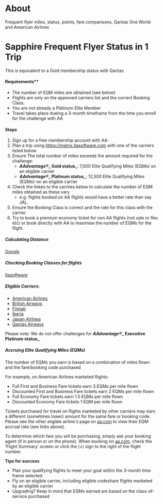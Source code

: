 # About
Frequent flyer miles, status, points, fare comparisons, Qantas One World and American Airlines

# Sapphire Frequent Flyer Status in 1 Trip

This is equivalent to a Gold membership status with Qantas

#### Requirements**

* The number of EQM miles are obtained (see below)  
* Flights are only on the approved carriers list and the correct Booking Class.  
* You are not already a Platinum Elite Member  
* Travel takes place dueing a 3-month timeframe from the time you enroll for the challenge with AA

#### Steps

1.  Sign up for a free membership account with AA:
2.  Plan a trip using https://matrix.itasoftware.com with one of the carriers listed below.
3.  Ensure The total number of miles exceeds the amount required for the challenge:
    * **_AAdvantage_****_®_****_ Gold status_**: 7,000 Elite Qualifying Miles (EQMs) on an eligible carrier  
    * **_AAdvantage_****_®_****_ Platinum status_**: 12,500 Elite Qualifying Miles (EQMs)-on an eligible carrier
4.  Check the linkes to the carrires below to calculate the number of EQM miles obtained as these vary   
    *  e.g. flights booked on AA flights would have a better rate than say JAL.
5.  Ensure the Booking Class is correct and the rate for this class with the carrier.  
6.  Try to book a premium economy ticket for non AA flights (not sale or flex etc) or book directly with AA to maximise the number of EQMs for the flight.

##### Calculating Distance
[Google](http://www.google.com)

##### Checking Booking Classes for flights
[Itasoftware](https://matrix.itasoftware.com)


##### Eligible Carriers:

*   [American Airlines](http://www.aa.com/i18n/AAdvantage/earnMiles/travel/airlines/american.jsp)
*   [British Airways](http://www.aa.com/i18n/AAdvantage/earnMiles/travel/airlines/british.jsp)
*   [Finnair](http://www.aa.com/i18n/AAdvantage/earnMiles/travel/airlines/finnair.jsp)
*   [Iberia](http://www.aa.com/i18n/AAdvantage/earnMiles/travel/airlines/iberia.jsp)
*   [Japan Airlines](http://www.aa.com/i18n/AAdvantage/earnMiles/travel/airlines/japan.jsp)
*   [Qantas Airways](http://www.aa.com/i18n/AAdvantage/earnMiles/travel/airlines/qantas.jsp)

Please note: We do not offer challenges for **_AAdvantage_****_®_****_ Executive Platinum status_**.

#####  Accruing Elite Qualifying Miles (EQMs)

The number of EQMs you earn is based on a combination of miles flown and the fare/booking code purchased

For example, on American Airlines marketed flights:

*   Full First and Business Fare tickets earn 3 EQMs per mile flown
*   Discounted First and Business Fare tickets earn 2 EQMs per mile flown
*   Full Economy Fare tickets earn 1.5 EQMs per mile flown
*   Discounted Economy Fare tickets 1 EQM per mile flown

Tickets purchased for travel on flights marketed by other carriers may earn a different (sometimes lower) amount for the same fare or booking code.  Please see the other eligible airline's page on [aa.com](http://aa.com/) to view their EQM accrual rate (see links above).

To determine which fare you will be purchasing, simply ask your booking agent (if in person or on the phone). When booking on [aa.com](http://aa.com/), check the ‘Flight Summary’ screen or click the (+) sign to the right of the flight number.

**Tips for success**

*   Plan your qualifying flights to meet your goal within the 3-month time frame selected
*   Fly on an eligible carrier, including eligible codeshare flights marketed by an eligible carrier
*   Upgrading? Keep in mind that EQMs earned are based on the class-of-service purchased





